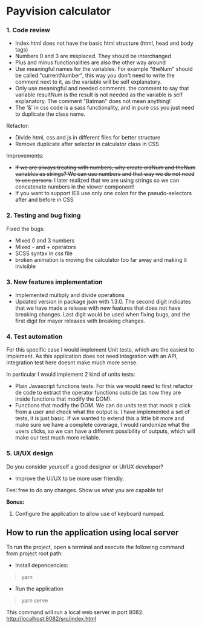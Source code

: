 # Payvision calculator

### 1. Code review

- Index.html does not have the basic html structure (html, head and body tags)
- Numbers 0 and 3 are misplaced. They should be interchanged
- Plus and minus functionalities are also the other way around
- Use meaningful names for the variables. For example "theNum" should be called "currentNumber", this way you don't need to write the comment next to it, as the variable will be self explanatory.
- Only use meaningful and needed comments. the comment to say that variable resultNum is the result is not needed as the variable is self explanatory. The comment "Batman" does not mean anything!
- The '&' in css code is a sass functionality, and in pure css you just need to duplicate the class name.

Refactor:
- Divide html, css and js in different files for better structure
- Remove duplicate after selector in calculator class in CSS

Improvements:
- ~~If we are always treating with numbers, why create oldNum and theNum variables as strings? We can use numbers and that way we do not need to use parsers.~~ I later realized that we are using strings so we can concatenate numbers in the viewer component!
- If you want to support IE8 use only one colon for the pseudo-selectors after and before in CSS

### 2. Testing and bug fixing

Fixed the bugs:
 - Mixed 0 and 3 numbers
 - Mixed - and + operators
 - SCSS syntax in css file
 - broken animation is moving the calculator too far away and making it invisible

### 3. New features implementation

- Implemented multiply and divide operations
- Updated version in package json with 1.3.0. The second digit indicates that we have made a release with new features that does not have breaking changes. Last digit would be used when fixing bugs, and the first digit for mayor releases with breaking changes.

### 4. Test automation

For this specific case I would implement Unit tests, which are the easiest to implement. As this application does not need integration with an API, integration test here doesnt make much more sense.

In particular I would implement 2 kind of units tests:
- Plain Javascript functions tests. For this we would need to first refactor de code to extract the operator functions outside (as now they are inside functions that modify the DOM).
- Functions that modify the DOM. We can do units test that mock a click from a user and check what the output is. I have implemented a set of tests, it is just basic. If we wanted to extend this a little bit more and make sure we have a complete coverage, I would randomize what the users clicks, so we can have a different possibility of outputs, which will make our test much more reliable.

### 5. UI/UX design

Do you consider yourself a good designer or UI/UX developer?

- Improve the UI/UX to be more user friendly.

Feel free to do any changes. Show us what you are capable to!

**Bonus:**

1. Configure the application to allow use of keyboard numpad.

## How to run the application using local server

To run the project, open a terminal and execute the following command from project root path:

- Install depencencies:

> yarn

- Run the application

> yarn serve

This command will run a local web server in port 8082:
[http://localhost:8082/src/index.html](http://localhost:8082/src/index.html)

